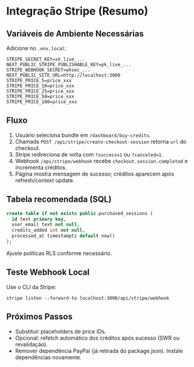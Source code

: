 # Integração Stripe (Resumo)

## Variáveis de Ambiente Necessárias
Adicione no `.env.local`:
```
STRIPE_SECRET_KEY=sk_live_...
NEXT_PUBLIC_STRIPE_PUBLISHABLE_KEY=pk_live_...
STRIPE_WEBHOOK_SECRET=whsec_...
NEXT_PUBLIC_SITE_URL=http://localhost:3000
STRIPE_PRICE_5=price_xxx
STRIPE_PRICE_10=price_xxx
STRIPE_PRICE_25=price_xxx
STRIPE_PRICE_50=price_xxx
STRIPE_PRICE_100=price_xxx
```

## Fluxo
1. Usuário seleciona bundle em `/dashboard/buy-credits`.
2. Chamada `POST /api/stripe/create-checkout-session` retorna `url` do checkout.
3. Stripe redireciona de volta com `?success=1` ou `?canceled=1`.
4. Webhook `/api/stripe/webhook` recebe `checkout.session.completed` e incrementa créditos.
5. Página mostra mensagem de sucesso; créditos aparecem após refresh/context update.

## Tabela recomendada (SQL)
```sql
create table if not exists public.purchased_sessions (
  id text primary key,
  user_email text not null,
  credits_added int not null,
  processed_at timestamptz default now()
);
```
Ajuste políticas RLS conforme necessário.

## Teste Webhook Local
Use o CLI da Stripe:
```
stripe listen --forward-to localhost:3000/api/stripe/webhook
```

## Próximos Passos
- Substituir placeholders de price IDs.
- Opcional: refetch automático dos créditos após sucesso (SWR ou revalidação).
- Remover dependência PayPal (já retirada do package.json). Instale dependências novamente.
